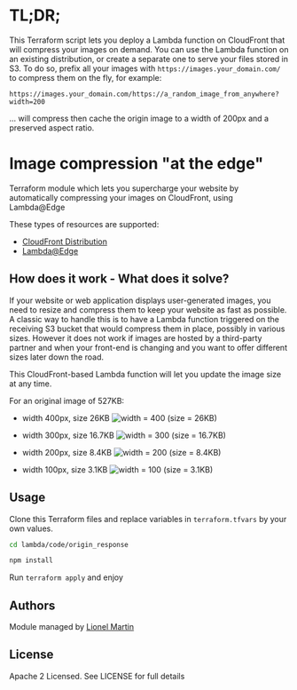 # TL;DR;

This Terraform script lets you deploy a Lambda function on CloudFront that will compress your images on demand.
You can use the Lambda function on an existing distribution, or create a separate one to serve your files stored in S3.
To do so, prefix all your images with `https://images.your_domain.com/` to compress them on the fly, for example:

`https://images.your_domain.com/https://a_random_image_from_anywhere?width=200`

... will compress then cache the origin image to a width of 200px and a preserved aspect ratio.

# Image compression "at the edge"

Terraform module which lets you supercharge your website by automatically compressing your images on CloudFront, using Lambda@Edge

These types of resources are supported:

* [CloudFront Distribution](https://www.terraform.io/docs/providers/aws/r/cloudfront_distribution.html)
* [Lambda@Edge](https://www.terraform.io/docs/providers/aws/r/lambda_function.html)

## How does it work - What does it solve?

If your website or web application displays user-generated images, you need to resize and compress them to keep your website as fast as possible.
A classic way to handle this is to have a Lambda function triggered on the receiving S3 bucket that would compress them in place, possibly in various sizes.
However it does not work if images are hosted by a third-party partner and when your front-end is changing and you want to offer different sizes later down the road.

This CloudFront-based Lambda function will let you update the image size at any time.

For an original image of 527KB:
* width 400px, size 26KB
![width = 400 (size = 26KB)](https://images.getlionel.com/https://raw.githubusercontent.com/li0nel/terraform-aws-cloudfront-image-compression/master/image.png?width=400)

* width 300px, size 16.7KB
![width = 300 (size = 16.7KB)](https://images.getlionel.com/https://raw.githubusercontent.com/li0nel/terraform-aws-cloudfront-image-compression/master/image.png?width=300)

* width 200px, size 8.4KB
![width = 200 (size = 8.4KB)](https://images.getlionel.com/https://raw.githubusercontent.com/li0nel/terraform-aws-cloudfront-image-compression/master/image.png?width=200)

* width 100px, size 3.1KB
![width = 100 (size = 3.1KB)](https://images.getlionel.com/https://raw.githubusercontent.com/li0nel/terraform-aws-cloudfront-image-compression/master/image.png?width=100)

## Usage

Clone this Terraform files and replace variables in `terraform.tfvars` by your own values.

```bash
cd lambda/code/origin_response

npm install
```

Run `terraform apply` and enjoy

## Authors

Module managed by [Lionel Martin](https://getlionel.com)

## License

Apache 2 Licensed. See LICENSE for full details
